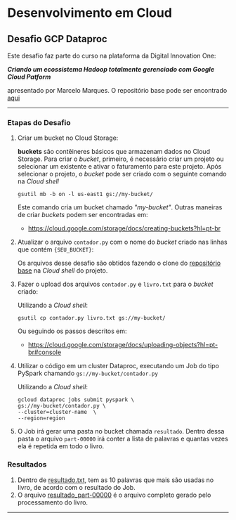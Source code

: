 # Desenvolvimento em Cloud

## Desafio GCP Dataproc

Este desafio faz parte do curso na plataforma da Digital Innovation One:

__*Criando um ecossistema Hadoop totalmente gerenciado com Google Cloud Patform*__

apresentado por Marcelo Marques. O repositório base pode ser encontrado [aqui](https://github.com/marcelomarques05/dio-desafio-dataproc)

---
### Etapas do Desafio

1. Criar um bucket no Cloud Storage:

    **buckets** são contêineres básicos que armazenam dados no Cloud Storage. Para criar o *bucket*, primeiro, é necessário criar um projeto ou selecionar um existente e ativar o faturamento para este projeto. Após selecionar o projeto, o *bucket* pode ser criado com o seguinte comando na *Cloud shell*
    ```shel
    gsutil mb -b on -l us-east1 gs://my-bucket/
    ```
    Este comando cria um bucket chamado *"my-bucket"*. Outras maneiras de criar *buckets* podem ser encontradas em:
     - https://cloud.google.com/storage/docs/creating-buckets?hl=pt-br

2. Atualizar o arquivo ```contador.py``` com o nome do *bucket* criado nas linhas que contém ```{SEU_BUCKET}```:

    Os arquivos desse desafio são obtidos fazendo o clone do [repositório base](https://github.com/marcelomarques05/dio-desafio-dataproc) na *Cloud shell* do projeto.

3. Fazer o upload dos arquivos ```contador.py``` e ```livro.txt``` para o *bucket* criado:
   
    Utilizando a *Cloud shell*:

    ```shell
    gsutil cp contador.py livro.txt gs://my-bucket/
    ```

    Ou seguindo os passos descritos em:
     - https://cloud.google.com/storage/docs/uploading-objects?hl=pt-br#console

4. Utilizar o código em um cluster Dataproc, executando um Job do tipo PySpark chamando ```gs://my-bucket/contador.py```

    Utilizando a *Cloud shell*:

    ```shell
    gcloud dataproc jobs submit pyspark \
    gs://my-bucket/contador.py \
    --cluster=cluster-name  \
    --region=region
    ```

5. O Job irá gerar uma pasta no bucket chamada ```resultado```. Dentro dessa pasta o arquivo ```part-00000``` irá conter a lista de palavras e quantas vezes ela é repetida em todo o livro.

### Resultados

1. Dentro de [resultado.txt](resultado.txt), tem as 10 palavras que mais são usadas no livro, de acordo com o resultado do Job.
2. O arquivo [resultado_part-00000](resultado_part-00000) é o arquivo completo gerado pelo processamento do livro.
---